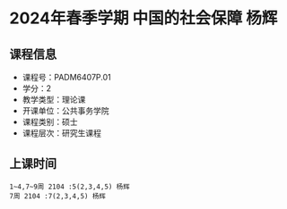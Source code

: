 # 2024年春季学期 中国的社会保障 杨辉






## 课程信息

- 课程号：PADM6407P.01
- 学分：2
- 教学类型：理论课
- 开课单位：公共事务学院
- 课程类别：硕士
- 课程层次：研究生课程

## 上课时间

```
1~4,7~9周 2104 :5(2,3,4,5) 杨辉
7周 2104 :7(2,3,4,5) 杨辉
```

